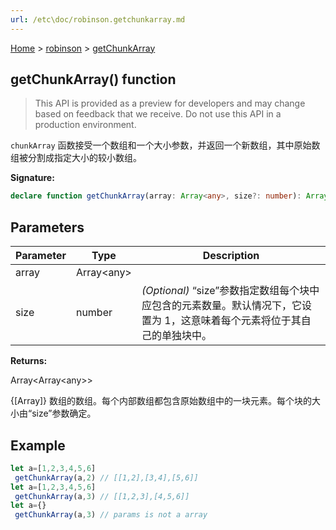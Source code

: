 ```yaml
---
url: /etc\doc/robinson.getchunkarray.md
---
```

[Home](./index.md) > [robinson](./robinson.md) > [getChunkArray](./robinson.getchunkarray.md)

## getChunkArray() function

> This API is provided as a preview for developers and may change based on feedback that we receive. Do not use this API in a production environment.

`chunkArray` 函数接受一个数组和一个大小参数，并返回一个新数组，其中原始数组被分割成指定大小的较小数组。

**Signature:**

```typescript
declare function getChunkArray(array: Array<any>, size?: number): Array<Array<any>>;
```

## Parameters

|  Parameter | Type | Description |
|  --- | --- | --- |
|  array | Array\<any> |  |
|  size | number | *(Optional)* “size”参数指定数组每个块中应包含的元素数量。默认情况下，它设置为 1，这意味着每个元素将位于其自己的单独块中。 |

**Returns:**

Array\<Array\<any>>

{\[Array]} 数组的数组。每个内部数组都包含原始数组中的一块元素。每个块的大小由“size”参数确定。

## Example

```JavaScript
let a=[1,2,3,4,5,6]
 getChunkArray(a,2) // [[1,2],[3,4],[5,6]]
let a=[1,2,3,4,5,6]
 getChunkArray(a,3) // [[1,2,3],[4,5,6]]
let a={}
 getChunkArray(a,3) // params is not a array
```
